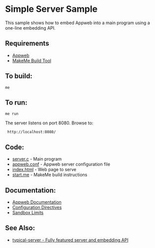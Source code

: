 Simple Server Sample
===

This sample shows how to embed Appweb into a main program using a one-line embedding API.

Requirements
---
* [Appweb](http://embedthis.com/downloads/appweb/download.esp)
* [MakeMe Build Tool](http://embedthis.com/downloads/me/download.esp)

To build:
---
    me 

To run:
---
    me run

The server listens on port 8080. Browse to: 
 
     http://localhost:8080/

Code:
---
* [server.c](server.c) - Main program
* [appweb.conf](appweb.conf) - Appweb server configuration file
* [index.html](index.html) - Web page to serve
* [start.me](start.me) - MakeMe build instructions

Documentation:
---
* [Appweb Documentation](http://embedthis.com/products/appweb/doc/index.html)
* [Configuration Directives](http://embedthis.com/products/appweb/doc/guide/appweb/users/configuration.html#directives)
* [Sandbox Limits](http://embedthis.com/products/appweb/doc/guide/appweb/users/dir/sandbox.html)

See Also:
---
* [typical-server - Fully featured server and embedding API](../typical-server/README.md)
